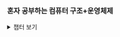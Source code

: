 ### 혼자 공부하는 컴퓨터 구조+운영체제
<details>
<summary>챕터 보기</summary>
<div markdown="1">

### [01. 컴퓨터 구조 시작하기](01.%20컴퓨터%20구조%20시작하기/)
2. **[컴퓨터 구조의 큰 그림](01.%20컴퓨터%20구조%20시작하기/02.%20컴퓨터%20구조의%20큰%20그림.md)**
### [02. 데이터](02.%20데이터/)
1. **[0과 1로 숫자로 표현하는 방법](02.%20데이터/01.%200과%201로%20숫자로%20표현하는%20방법.md)**
2. **[0과 1로 문자를 표현하는 방법](02.%20데이터/02.%200과%201로%20문자를%20표현하는%20방법.md)**
### [03. 명령어](03.%20명령어/)
1. **[소스 코드와 명령어](03.%20명령어/01.소스%20코드와%20명령어.md)**
2. **[명령어의 구조](03.%20명령어/02.명령어의%20구조.md)**

</div>
</details>